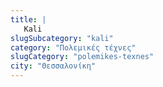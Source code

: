 ```yaml
---
title: |
   Kali
slugSubcategory: "kali"
category: "Πολεμικές τέχνες"
slugCategory: "polemikes-texnes"
city: "Θεσσαλονίκη"
---
```


